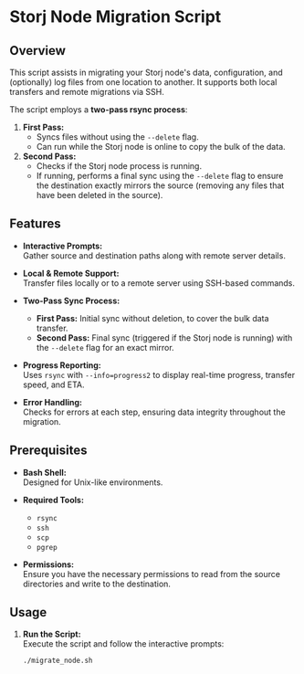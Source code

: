 # Storj Node Migration Script

## Overview

This script assists in migrating your Storj node's data, configuration, and (optionally) log files
from one location to another. It supports both local transfers and remote migrations via SSH.

The script employs a **two-pass rsync process**:
1. **First Pass:**  
   - Syncs files without using the `--delete` flag.
   - Can run while the Storj node is online to copy the bulk of the data.
2. **Second Pass:**  
   - Checks if the Storj node process is running.
   - If running, performs a final sync using the `--delete` flag to ensure the destination 
     exactly mirrors the source (removing any files that have been deleted in the source).

## Features

- **Interactive Prompts:**  
  Gather source and destination paths along with remote server details.
  
- **Local & Remote Support:**  
  Transfer files locally or to a remote server using SSH-based commands.

- **Two-Pass Sync Process:**  
  - **First Pass:** Initial sync without deletion, to cover the bulk data transfer.
  - **Second Pass:** Final sync (triggered if the Storj node is running) with the `--delete` flag for an exact mirror.
  
- **Progress Reporting:**  
  Uses `rsync` with `--info=progress2` to display real-time progress, transfer speed, and ETA.

- **Error Handling:**  
  Checks for errors at each step, ensuring data integrity throughout the migration.

## Prerequisites

- **Bash Shell:**  
  Designed for Unix-like environments.

- **Required Tools:**  
  - `rsync`
  - `ssh`
  - `scp`
  - `pgrep`

- **Permissions:**  
  Ensure you have the necessary permissions to read from the source directories and write to the destination.

## Usage

1. **Run the Script:**  
   Execute the script and follow the interactive prompts:
   ```bash
   ./migrate_node.sh
